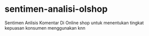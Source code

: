 # sentimen-analisi-olshop
Sentimen Anlisis Komentar Di Online shop untuk menentukan tingkat kepuasan konsumen menggunakan knn
